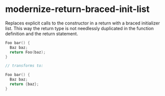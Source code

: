 # modernize-return-braced-init-list

Replaces explicit calls to the constructor in a return with a braced
initializer list. This way the return type is not needlessly duplicated
in the function definition and the return statement.

```c++
Foo bar() {
  Baz baz;
  return Foo(baz);
}

// transforms to:

Foo bar() {
  Baz baz;
  return {baz};
}
```
